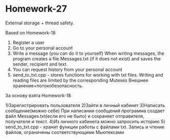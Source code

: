# Homework-27

External storage + thread safety.

Based on Homework-18

1) Register a user
2) Go to your personal account
3) Write a message (you can do it to yourself)
When writing messages, the program creates a file Messages.txt (if it does not exist) and saves the sender, recipient and text.
4) You can request history from your personal account
5) send_to_txt.cpp - stores functions for working with txt files. Writing and reading files are limited by the corresponding Mutexes
Внешнее хранение+потокобезопасность.

За основу взята Homework-18

1)Зарегистрировать пользователя
2)Зайти в личный кабинет
3)Написать сообщение(можно себе)
При написании сообщений программа создает файл Messages.txt(если его не было) и сохраняет отправителя, получателя и текст.
4)Из личного кабинета можно запросить историю
5) send_to_txt.cpp - хранит функции работы с файлами txt. Запись и чтение файлов, ограничены соответствующими Мьютексами
